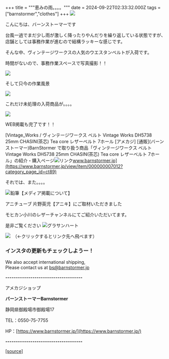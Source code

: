 +++
title = """恵みの雨。。。。"""
date = 2024-09-22T02:33:32.000Z
tags = ["barnstormer","clothes"]
+++
[![](https://stat.ameba.jp/user_images/20231023/16/barnstormer-go/b2/03/p/o0420015015354743273.png)](https://ameblo.jp/barnstormer-go/entry-12825670498.html)

こんにちは、バーンストーマーです

台風一過でまだ少し雨が激しく降ったりやんだりを繰り返している状態ですが、店舗としては事務作業が進むので結構ラッキーな感じです。

そんな中、ヴィンテージワークスの人気のウエスタンベルトが入荷です。

時間がないので、事務作業スペースで写真撮影！！

[![](https://stat.ameba.jp/user_images/20240922/12/barnstormer-go/88/64/j/o0466070015489207429.jpg)](https://stat.ameba.jp/user_images/20240922/12/barnstormer-go/88/64/j/o0466070015489207429.jpg)

そして只今の作業風景

[![](https://stat.ameba.jp/user_images/20240922/12/barnstormer-go/3e/a3/j/o0466070015489207430.jpg)](https://stat.ameba.jp/user_images/20240922/12/barnstormer-go/3e/a3/j/o0466070015489207430.jpg)

これだけ未処理の入荷商品が。。。。

[![](https://stat.ameba.jp/user_images/20240922/12/barnstormer-go/50/22/j/o0466070015489207431.jpg)](https://stat.ameba.jp/user_images/20240922/12/barnstormer-go/50/22/j/o0466070015489207431.jpg)

WEB掲載も完了です！！

[Vintage\_Works / ヴィンテージワークス ベルト Vintage Works DH5738 25mm CHASIN(茶芯) Tea core レザーベルト 7ホール \[アメカジ\] \[通販\](バーンストーマー)BarnStormer で取り扱う商品「ヴィンテージワークス ベルト Vintage Works DH5738 25mm CHASIN(茶芯) Tea core レザーベルト 7ホール」の紹介・購入ページ![リンク](https://c.stat100.ameba.jp/ameblo/symbols/v3.20.0/svg/gray/editor_link.svg)www.barnstormer.jp](https://www.barnstormer.jp/view/item/000000007012?category_page_id=ct89)

それでは、また。。。。

![鉛筆](https://stat100.ameba.jp/blog/ucs/img/char/char3/519.png)【メディア掲載について】

アニチューブ 片野英児【アニキ】にご取材いただきました

モヒカン小川のレザーチャンネルにてご紹介いただいてます。

是非ご覧ください ![グラサンハート](https://stat100.ameba.jp/blog/ucs/img/char/char3/148.png)

[![](https://stat.ameba.jp/user_images/20230412/16/barnstormer-go/6a/23/p/o0108010815269242493.png)](https://www.instagram.com/barnstormer_daily/)　（←クリックするとリンク先へ飛べます）

### インスタの更新もチェックしようー！

We also accept international shipping,  
Please contact us at bs@barnstormer.jp

**\-------------------------------------**

アメカジショップ

**バーンストーマーBarnstormer**

静岡県御殿場市御殿場17

TEL：0550-75-7755

HP：[https://www.barnstormer.jp/](https://www.barnstormer.jp/)

**\-------------------------------------**

[[source]](https://ameblo.jp/barnstormer-go/entry-12868490278.html)
